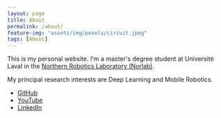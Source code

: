 ```yaml
---
layout: page
title: About
permalink: /about/
feature-img: "assets/img/pexels/circuit.jpeg"
tags: [About]
---
```


<!-- TODO add more content here -->
This is my personal website. I'm a master's degree student at Université Laval in the [Northern Robotics Laboratory (Norlab)](https://norlab.ulaval.ca/).

My principal research interests are Deep Learning and Mobile Robotics.

- [GitHub](https://github.com/willGuimont)
- [YouTube](https://www.youtube.com/@willGuimont)
- [LinkedIn](https://www.linkedin.com/in/william-guimont-martin/)

[will]: https://github.com/willGuimont
